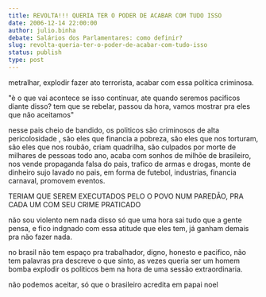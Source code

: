 ```yaml
---
title: REVOLTA!!! QUERIA TER O PODER DE ACABAR COM TUDO ISSO
date: 2006-12-14 22:00:00
author: julio.binha
debate: Salários dos Parlamentares: como definir?
slug: revolta-queria-ter-o-poder-de-acabar-com-tudo-isso
status: publish 
type: post
---
```


metralhar, explodir fazer ato terrorista, acabar com essa politica criminosa.  

"è o que vai acontece se isso continuar, ate quando seremos pacificos diante disso? tem que se rebelar, passou da hora, vamos mostrar pra eles que não aceitamos"  

nesse pais cheio de bandido, os politicos são criminosos de alta pericolosidade , são eles que financia a pobreza, são eles que nos torturam, são eles que nos roubão, criam quadrilha, são culpados por morte de milhares de pessoas todo ano, acaba com sonhos de milhõe de brasileiro, nos vende propaganda falsa do pais, trafico de armas e drogas, monte de dinheiro sujo lavado no pais, em forma de futebol, industrias, financia carnaval, promovem eventos.  

TERIAM QUE SEREM EXECUTADOS PELO O POVO NUM PAREDÃO, PRA CADA UM COM SEU CRIME PRATICADO  

não sou violento nem nada disso só que uma hora sai tudo que a gente pensa, e fico indgnado com essa atitude que eles tem, já ganham demais pra não fazer nada.  

no brasil não tem espaço pra trabalhador, digno, honesto e pacifico, não tem palavras pra descreve o que sinto, as vezes queria ser um homem bomba explodir os politicos bem na hora de uma sessão extraordinaria.  

não podemos aceitar, só que o brasileiro acredita em papai noel
